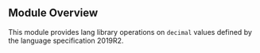 ## Module Overview

This module provides lang library operations on `decimal` values defined by the language specification 2019R2.
